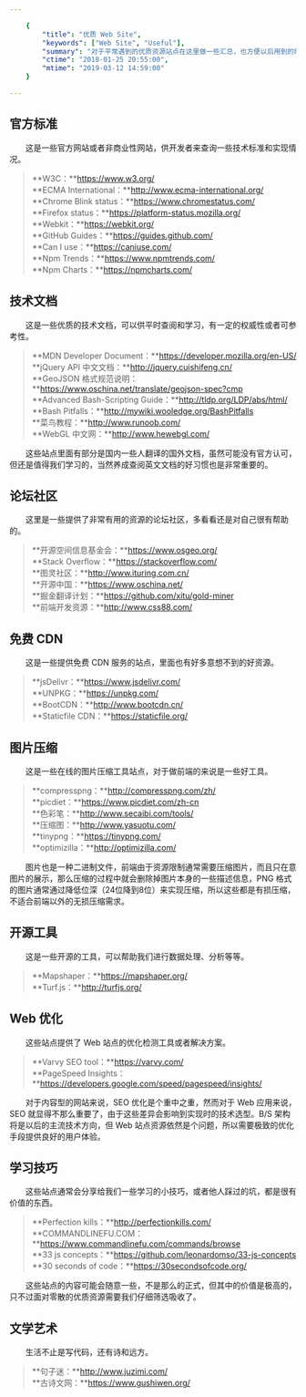 ```yaml
---

    {
        "title": "优质 Web Site",
        "keywords": ["Web Site", "Useful"],
        "summary": "对于平常遇到的优质资源站点在这里做一些汇总，也方便以后用到的时候回过来头好找。",
        "ctime": "2018-01-25 20:55:00",
        "mtime": "2019-03-12 14:59:00"
    }

---
```


## 官方标准

　　这是一些官方网站或者非商业性网站，供开发者来查询一些技术标准和实现情况。

> **W3C：**https://www.w3.org/ <br>
> **ECMA International：**http://www.ecma-international.org/ <br>
> **Chrome Blink status：**https://www.chromestatus.com/ <br>
> **Firefox status：**https://platform-status.mozilla.org/ <br>
> **Webkit：**https://webkit.org/ <br>
> **GitHub Guides：**https://guides.github.com/ <br>
> **Can I use：**https://caniuse.com/ <br>
> **Npm Trends：**https://www.npmtrends.com/ <br>
> **Npm Charts：**https://npmcharts.com/

## 技术文档

　　这是一些优质的技术文档，可以供平时查阅和学习，有一定的权威性或者可参考性。

> **MDN Developer Document：**https://developer.mozilla.org/en-US/ <br>
> **jQuery API 中文文档：**http://jquery.cuishifeng.cn/ <br>
> **GeoJSON 格式规范说明：**https://www.oschina.net/translate/geojson-spec?cmp <br>
> **Advanced Bash-Scripting Guide：**http://tldp.org/LDP/abs/html/ <br>
> **Bash Pitfalls：**http://mywiki.wooledge.org/BashPitfalls <br>
> **菜鸟教程：**http://www.runoob.com/ <br>
> **WebGL 中文网：**http://www.hewebgl.com/

　　这些站点里面有部分是国内一些人翻译的国外文档，虽然可能没有官方认可，但还是值得我们学习的，当然养成查阅英文文档的好习惯也是非常重要的。

## 论坛社区

　　这里是一些提供了非常有用的资源的论坛社区，多看看还是对自己很有帮助的。

> **开源空间信息基金会：**https://www.osgeo.org/ <br>
> **Stack Overflow：**https://stackoverflow.com/ <br>
> **图灵社区：**http://www.ituring.com.cn/ <br>
> **开源中国：**https://www.oschina.net/ <br>
> **掘金翻译计划：**https://github.com/xitu/gold-miner <br>
> **前端开发资源：**http://www.css88.com/

## 免费 CDN

　　这是一些提供免费 CDN 服务的站点，里面也有好多意想不到的好资源。

> **jsDelivr：**https://www.jsdelivr.com/ <br>
> **UNPKG：**https://unpkg.com/ <br>
> **BootCDN：**http://www.bootcdn.cn/ <br>
> **Staticfile CDN：**https://staticfile.org/

## 图片压缩

　　这是一些在线的图片压缩工具站点，对于做前端的来说是一些好工具。

> **compresspng：**http://compresspng.com/zh/ <br>
> **picdiet：**https://www.picdiet.com/zh-cn <br>
> **色彩笔：**http://www.secaibi.com/tools/ <br>
> **压缩图：**http://www.yasuotu.com/ <br>
> **tinypng：**https://tinypng.com/ <br>
> **optimizilla：**http://optimizilla.com/ <br>

　　图片也是一种二进制文件，前端由于资源限制通常需要压缩图片，而且只在意图片的展示，那么压缩的过程中就会删除掉图片本身的一些描述信息，PNG 格式的图片通常通过降低位深（24位降到8位）来实现压缩，所以这些都是有损压缩，不适合前端以外的无损压缩需求。

## 开源工具

　　这是一些开源的工具，可以帮助我们进行数据处理、分析等等。

> **Mapshaper：**https://mapshaper.org/ <br>
> **Turf.js：**http://turfjs.org/

## Web 优化

　　这些站点提供了 Web 站点的优化检测工具或者解决方案。

> **Varvy SEO tool：**https://varvy.com/ <br>
> **PageSpeed Insights：**https://developers.google.com/speed/pagespeed/insights/

　　对于内容型的网站来说，SEO 优化是个重中之重，然而对于 Web 应用来说，SEO 就显得不那么重要了，由于这些差异会影响到实现时的技术选型。B/S 架构将是以后的主流技术方向，但 Web 站点资源依然是个问题，所以需要极致的优化手段提供良好的用户体验。

## 学习技巧

　　这些站点通常会分享给我们一些学习的小技巧，或者他人踩过的坑，都是很有价值的东西。

> **Perfection kills：**http://perfectionkills.com/ <br>
> **COMMANDLINEFU.COM：**https://www.commandlinefu.com/commands/browse <br>
> **33 js concepts：**https://github.com/leonardomso/33-js-concepts <br>
> **30 seconds of code：**https://30secondsofcode.org/

　　这些站点的内容可能会随意一些，不是那么的正式，但其中的价值是极高的，只不过面对零散的优质资源需要我们仔细筛选吸收了。

## 文学艺术

　　生活不止是写代码，还有诗和远方。

> **句子迷：**http://www.juzimi.com/ <br>
> **古诗文网：**https://www.gushiwen.org/